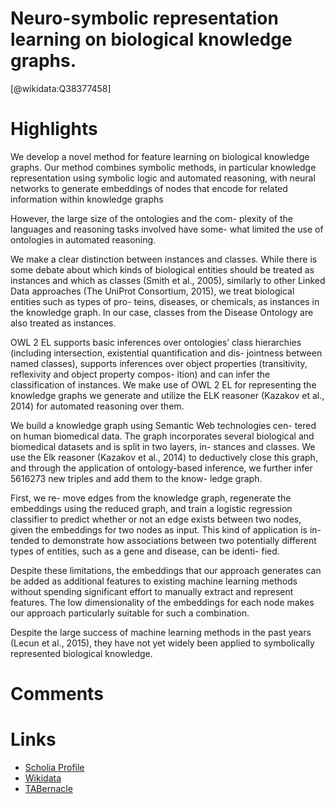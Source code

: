 
Neuro-symbolic representation learning on biological knowledge graphs.
======================================================================
  
  [@wikidata:Q38377458]  

# Highlights

We develop a novel method for feature learning on biological knowledge graphs. Our method combines symbolic methods, in particular knowledge representation using symbolic logic and automated reasoning, with neural networks to generate embeddings of nodes that encode for related information within knowledge graphs

However, the large size of the ontologies and the com- plexity of the languages and reasoning tasks involved have some- what limited the use of ontologies in automated reasoning.

We make a clear distinction between instances and classes.
While there is some debate about which kinds of biological entities should be treated as instances and which as classes (Smith et al., 2005), similarly to other Linked Data approaches (The UniProt Consortium, 2015), we treat biological entities such as types of pro- teins, diseases, or chemicals, as instances in the knowledge graph. In our case, classes from the Disease Ontology are also treated as instances.

OWL 2 EL supports basic inferences over ontologies’ class hierarchies (including intersection, existential quantification and dis- jointness between named classes), supports inferences over object properties (transitivity, reflexivity and object property compos- ition) and can infer the classification of instances. We make use of OWL 2 EL for representing the knowledge graphs we generate and utilize the ELK reasoner (Kazakov et al., 2014) for automated reasoning over them.

We build a knowledge graph using Semantic Web technologies cen- tered on human biomedical data. The graph incorporates several biological and biomedical datasets and is split in two layers, in- stances and classes. We use the Elk reasoner (Kazakov et al., 2014) to deductively close this graph, and through the application of ontology-based inference, we further infer 5616273 new triples and add them to the know- ledge graph.

First, we re- move edges from the knowledge graph, regenerate the embeddings using the reduced graph, and train a logistic regression classifier to predict whether or not an edge exists between two nodes, given the embeddings for two nodes as input. This kind of application is in- tended to demonstrate how associations between two potentially different types of entities, such as a gene and disease, can be identi- fied.

Despite these limitations, the embeddings that our approach generates can be added as additional features to existing machine learning methods without spending significant effort to manually extract and represent features. The low dimensionality of the embeddings for each node makes our approach particularly suitable for such a combination.

Despite the large success of machine learning methods in the past
years (Lecun et al., 2015), they have not yet widely been applied to symbolically represented biological knowledge.

# Comments

# Links
  
 * [Scholia Profile](https://scholia.toolforge.org/work/Q38377458)  
 * [Wikidata](https://www.wikidata.org/wiki/Q38377458)  
 * [TABernacle](https://tabernacle.toolforge.org/?#/tab/manual/Q38377458/P921%3BP4510)  
